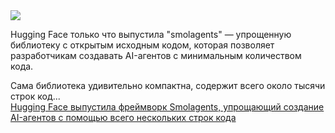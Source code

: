 <!--2025-01-01 22:02:07-->
<div class="yb">
  <div class="rss smaller1"><img src="https://habrastorage.org/getpro/habr/upload_files/68f/6ff/04c/68f6ff04c12042e8a6610397a6c831ae.png" /><p>Hugging Face только что выпустила "smolagents" — упрощенную библиотеку с открытым исходным кодом, которая позволяет разработчикам создавать AI-агентов с минимальным количеством кода.</p><p>Сама библиотека удивительно компактна, содержит всего около тысячи строк код... <br><a class="light" href="https://habr.com/ru/companies/bothub/news/871212/?utm_source=habrahabr&utm_medium=rss&utm_campaign=871212">Hugging Face выпустила фреймворк Smolagents, упрощающий создание AI-агентов с помощью всего нескольких строк кода</a></div>
</div>
